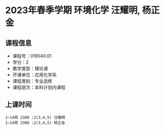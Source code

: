 # 2023年春季学期 环境化学 汪耀明, 杨正金






## 课程信息

- 课程号：019040.01
- 学分：2
- 教学类型：理论课
- 开课单位：应用化学系
- 课程类别：专业选修
- 课程层次：本科计划内课程

## 上课时间

```
1~14周 2308 :2(3,4,5) 汪耀明
1~14周 2308 :2(3,4,5) 杨正金
```

